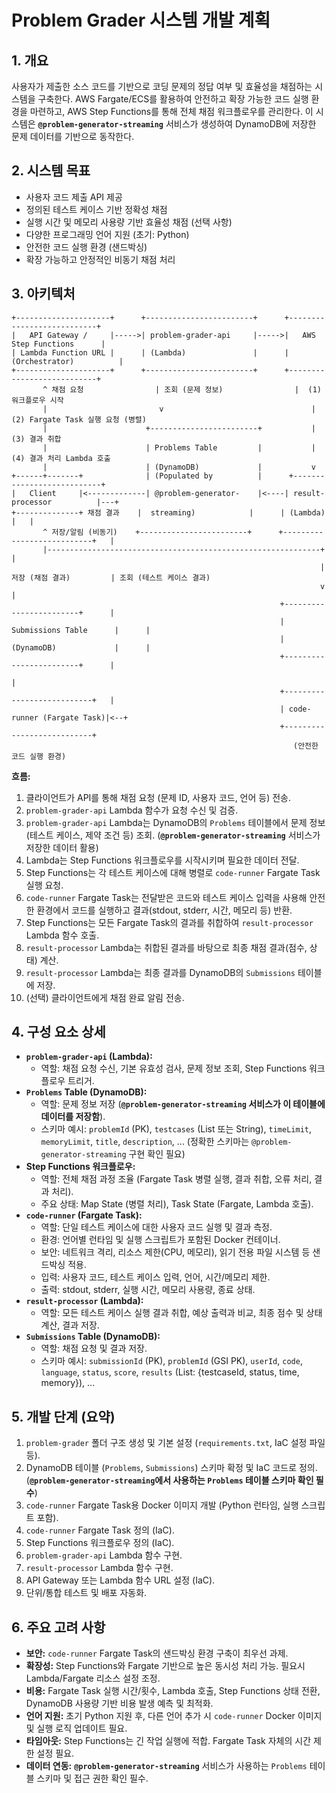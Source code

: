 # Problem Grader 시스템 개발 계획

## 1. 개요

사용자가 제출한 소스 코드를 기반으로 코딩 문제의 정답 여부 및 효율성을 채점하는 시스템을 구축한다. AWS Fargate/ECS를 활용하여 안전하고 확장 가능한 코드 실행 환경을 마련하고, AWS Step Functions를 통해 전체 채점 워크플로우를 관리한다. 이 시스템은 **`@problem-generator-streaming`** 서비스가 생성하여 DynamoDB에 저장한 문제 데이터를 기반으로 동작한다.

## 2. 시스템 목표

- 사용자 코드 제출 API 제공
- 정의된 테스트 케이스 기반 정확성 채점
- 실행 시간 및 메모리 사용량 기반 효율성 채점 (선택 사항)
- 다양한 프로그래밍 언어 지원 (초기: Python)
- 안전한 코드 실행 환경 (샌드박싱)
- 확장 가능하고 안정적인 비동기 채점 처리

## 3. 아키텍처

```
+---------------------+      +------------------------+      +---------------------------+
|   API Gateway /     |----->| problem-grader-api     |----->|   AWS Step Functions      |
| Lambda Function URL |      | (Lambda)               |      |   (Orchestrator)          |
+---------------------+      +------------------------+      +---------------------------+
       ^ 채점 요청                | 조회 (문제 정보)                |  (1) 워크플로우 시작
       |                         v                                 |  (2) Fargate Task 실행 요청 (병렬)
       |                      +------------------------+           |  (3) 결과 취합
       |                      | Problems Table         |           |  (4) 결과 처리 Lambda 호출
       |                      | (DynamoDB)             |           v
+------+-------+              | (Populated by          |      +---------------------------+
|   Client     |<-------------| @problem-generator-    |<----| result-processor          |---+
+--------------+ 채점 결과    |  streaming)            |      | (Lambda)                  |   |
       ^ 저장/알림 (비동기)    +------------------------+      +---------------------------+   |
       |-------------------------------------------------------------+                      |
                                                                     | 저장 (채점 결과)         | 조회 (테스트 케이스 결과)
                                                                     v                      |
                                                            +------------------------+      |
                                                            | Submissions Table      |      |
                                                            | (DynamoDB)             |      |
                                                            +------------------------+      |
                                                                                          |
                                                            +---------------------------+   |
                                                            | code-runner (Fargate Task)|<--+
                                                            +---------------------------+
                                                               (안전한 코드 실행 환경)
```

**흐름:**

1.  클라이언트가 API를 통해 채점 요청 (문제 ID, 사용자 코드, 언어 등) 전송.
2.  `problem-grader-api` Lambda 함수가 요청 수신 및 검증.
3.  `problem-grader-api` Lambda는 DynamoDB의 `Problems` 테이블에서 문제 정보(테스트 케이스, 제약 조건 등) 조회. (**`@problem-generator-streaming`** 서비스가 저장한 데이터 활용)
4.  Lambda는 Step Functions 워크플로우를 시작시키며 필요한 데이터 전달.
5.  Step Functions는 각 테스트 케이스에 대해 병렬로 `code-runner` Fargate Task 실행 요청.
6.  `code-runner` Fargate Task는 전달받은 코드와 테스트 케이스 입력을 사용해 안전한 환경에서 코드를 실행하고 결과(stdout, stderr, 시간, 메모리 등) 반환.
7.  Step Functions는 모든 Fargate Task의 결과를 취합하여 `result-processor` Lambda 함수 호출.
8.  `result-processor` Lambda는 취합된 결과를 바탕으로 최종 채점 결과(점수, 상태) 계산.
9.  `result-processor` Lambda는 최종 결과를 DynamoDB의 `Submissions` 테이블에 저장.
10. (선택) 클라이언트에게 채점 완료 알림 전송.

## 4. 구성 요소 상세

- **`problem-grader-api` (Lambda):**
  - 역할: 채점 요청 수신, 기본 유효성 검사, 문제 정보 조회, Step Functions 워크플로우 트리거.
- **`Problems` Table (DynamoDB):**
  - 역할: 문제 정보 저장 (**`@problem-generator-streaming` 서비스가 이 테이블에 데이터를 저장함**).
  - 스키마 예시: `problemId` (PK), `testcases` (List 또는 String), `timeLimit`, `memoryLimit`, `title`, `description`, ... (정확한 스키마는 `@problem-generator-streaming` 구현 확인 필요)
- **Step Functions 워크플로우:**
  - 역할: 전체 채점 과정 조율 (Fargate Task 병렬 실행, 결과 취합, 오류 처리, 결과 처리).
  - 주요 상태: Map State (병렬 처리), Task State (Fargate, Lambda 호출).
- **`code-runner` (Fargate Task):**
  - 역할: 단일 테스트 케이스에 대한 사용자 코드 실행 및 결과 측정.
  - 환경: 언어별 런타임 및 실행 스크립트가 포함된 Docker 컨테이너.
  - 보안: 네트워크 격리, 리소스 제한(CPU, 메모리), 읽기 전용 파일 시스템 등 샌드박싱 적용.
  - 입력: 사용자 코드, 테스트 케이스 입력, 언어, 시간/메모리 제한.
  - 출력: stdout, stderr, 실행 시간, 메모리 사용량, 종료 상태.
- **`result-processor` (Lambda):**
  - 역할: 모든 테스트 케이스 실행 결과 취합, 예상 출력과 비교, 최종 점수 및 상태 계산, 결과 저장.
- **`Submissions` Table (DynamoDB):**
  - 역할: 채점 요청 및 결과 저장.
  - 스키마 예시: `submissionId` (PK), `problemId` (GSI PK), `userId`, `code`, `language`, `status`, `score`, `results` (List: {testcaseId, status, time, memory}), ...

## 5. 개발 단계 (요약)

1.  `problem-grader` 폴더 구조 생성 및 기본 설정 (`requirements.txt`, IaC 설정 파일 등).
2.  DynamoDB 테이블 (`Problems`, `Submissions`) 스키마 확정 및 IaC 코드로 정의. (**`@problem-generator-streaming`에서 사용하는 `Problems` 테이블 스키마 확인 필수**)
3.  `code-runner` Fargate Task용 Docker 이미지 개발 (Python 런타임, 실행 스크립트 포함).
4.  `code-runner` Fargate Task 정의 (IaC).
5.  Step Functions 워크플로우 정의 (IaC).
6.  `problem-grader-api` Lambda 함수 구현.
7.  `result-processor` Lambda 함수 구현.
8.  API Gateway 또는 Lambda 함수 URL 설정 (IaC).
9.  단위/통합 테스트 및 배포 자동화.

## 6. 주요 고려 사항

- **보안:** `code-runner` Fargate Task의 샌드박싱 환경 구축이 최우선 과제.
- **확장성:** Step Functions와 Fargate 기반으로 높은 동시성 처리 가능. 필요시 Lambda/Fargate 리소스 설정 조정.
- **비용:** Fargate Task 실행 시간/횟수, Lambda 호출, Step Functions 상태 전환, DynamoDB 사용량 기반 비용 발생 예측 및 최적화.
- **언어 지원:** 초기 Python 지원 후, 다른 언어 추가 시 `code-runner` Docker 이미지 및 실행 로직 업데이트 필요.
- **타임아웃:** Step Functions는 긴 작업 실행에 적합. Fargate Task 자체의 시간 제한 설정 필요.
- **데이터 연동:** **`@problem-generator-streaming`** 서비스가 사용하는 `Problems` 테이블 스키마 및 접근 권한 확인 필수.
